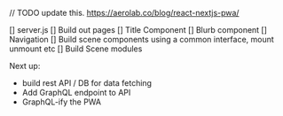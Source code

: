 // TODO update this.
https://aerolab.co/blog/react-nextjs-pwa/

[] server.js
[] Build out pages
  [] Title Component
  [] Blurb component
  [] Navigation
[] Build scene components using a common interface, mount unmount etc
[] Build Scene modules

Next up:

- build rest API / DB for data fetching
- Add GraphQL endpoint to API
- GraphQL-ify the PWA